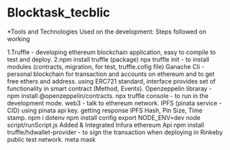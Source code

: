 # Blocktask_tecblic
*Tools and Technologies Used on the development:
Steps followed on working

1.Truffle - developing ethereum blockchain application, easy to compile to test and deploy.
2.npm install truffle (package)
npx truffle init - to install modules (contracts, migration, for test, truffle.cofig file)
Ganache Cli - personal blockchain for transaction and accounts on ethereum and to get free ethers and address.
using ERC721 standard, interface provides set of functionality in smart contract (Method, Events).
Openzeppelin libraray - npm install @openzeppelin/contracts. 
npx truffle console - to run in the development mode.
web3 -  talk to ethereum network. 
IPFS (pinata service - CID)
using pinata api key. getting response IPFS Hash, Pin Size, Time stamp.
npm i dotenv
npm install config
export NODE_ENV=dev
node script/runScript.js
Added & Integrated Infura ethereum Api
npm install truffle/hdwallet-provider - to sign the transaction when deploying in Rinkeby public test network.
meta mask
